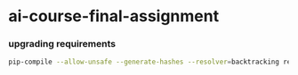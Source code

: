 # ai-course-final-assignment

### upgrading requirements

```bash
pip-compile --allow-unsafe --generate-hashes --resolver=backtracking requirements.in
```
